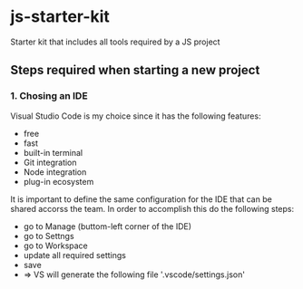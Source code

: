 # js-starter-kit
Starter kit that includes all tools required by a JS project

## Steps required when starting a new project

### 1. Chosing an IDE

Visual Studio Code is my choice since it has the following features:
- free
- fast
- built-in terminal
- Git integration
- Node integration
- plug-in ecosystem

It is important to define the same configuration for the IDE that can be shared accorss the team. In order to accomplish this do the following steps:
- go to Manage (buttom-left corner of the IDE)
- go to Settngs
- go to Workspace
- update all required settings
- save
- => VS will generate the following file '.vscode/settings.json'